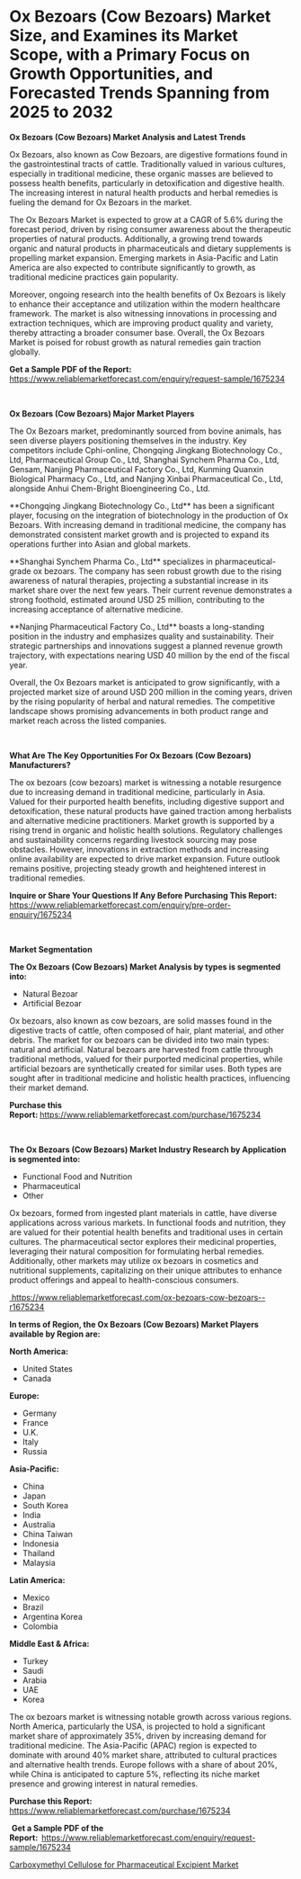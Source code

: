 <p><h1>Ox Bezoars (Cow Bezoars) Market Size, and Examines its Market Scope, with a Primary Focus on Growth Opportunities, and Forecasted Trends Spanning from 2025 to 2032</h1></p><p><strong>Ox Bezoars (Cow Bezoars) Market Analysis and Latest Trends</strong></p>
<p><p>Ox Bezoars, also known as Cow Bezoars, are digestive formations found in the gastrointestinal tracts of cattle. Traditionally valued in various cultures, especially in traditional medicine, these organic masses are believed to possess health benefits, particularly in detoxification and digestive health. The increasing interest in natural health products and herbal remedies is fueling the demand for Ox Bezoars in the market.</p><p>The Ox Bezoars Market is expected to grow at a CAGR of 5.6% during the forecast period, driven by rising consumer awareness about the therapeutic properties of natural products. Additionally, a growing trend towards organic and natural products in pharmaceuticals and dietary supplements is propelling market expansion. Emerging markets in Asia-Pacific and Latin America are also expected to contribute significantly to growth, as traditional medicine practices gain popularity.</p><p>Moreover, ongoing research into the health benefits of Ox Bezoars is likely to enhance their acceptance and utilization within the modern healthcare framework. The market is also witnessing innovations in processing and extraction techniques, which are improving product quality and variety, thereby attracting a broader consumer base. Overall, the Ox Bezoars Market is poised for robust growth as natural remedies gain traction globally.</p></p>
<p><strong>Get a Sample PDF of the Report:&nbsp;</strong> <a href="https://www.reliablemarketforecast.com/enquiry/request-sample/1675234?utm_campaign=2450&utm_medium=2&utm_source=Github&utm_content=ia&utm_term=25032025&utm_id=ox-bezoars-cow-bezoars">https://www.reliablemarketforecast.com/enquiry/request-sample/1675234</a></p>
<p>&nbsp;</p>
<p><strong>Ox Bezoars (Cow Bezoars) Major Market Players</strong></p>
<p><p>The Ox Bezoars market, predominantly sourced from bovine animals, has seen diverse players positioning themselves in the industry. Key competitors include Cphi-online, Chongqing Jingkang Biotechnology Co., Ltd, Pharmaceutical Group Co., Ltd, Shanghai Synchem Pharma Co., Ltd, Gensam, Nanjing Pharmaceutical Factory Co., Ltd, Kunming Quanxin Biological Pharmacy Co., Ltd, and Nanjing Xinbai Pharmaceutical Co., Ltd, alongside Anhui Chem-Bright Bioengineering Co., Ltd.</p><p>**Chongqing Jingkang Biotechnology Co., Ltd** has been a significant player, focusing on the integration of biotechnology in the production of Ox Bezoars. With increasing demand in traditional medicine, the company has demonstrated consistent market growth and is projected to expand its operations further into Asian and global markets.</p><p>**Shanghai Synchem Pharma Co., Ltd** specializes in pharmaceutical-grade ox bezoars. The company has seen robust growth due to the rising awareness of natural therapies, projecting a substantial increase in its market share over the next few years. Their current revenue demonstrates a strong foothold, estimated around USD 25 million, contributing to the increasing acceptance of alternative medicine.</p><p>**Nanjing Pharmaceutical Factory Co., Ltd** boasts a long-standing position in the industry and emphasizes quality and sustainability. Their strategic partnerships and innovations suggest a planned revenue growth trajectory, with expectations nearing USD 40 million by the end of the fiscal year.</p><p>Overall, the Ox Bezoars market is anticipated to grow significantly, with a projected market size of around USD 200 million in the coming years, driven by the rising popularity of herbal and natural remedies. The competitive landscape shows promising advancements in both product range and market reach across the listed companies.</p></p>
<p>&nbsp;</p>
<p><strong>What Are The Key Opportunities For Ox Bezoars (Cow Bezoars) Manufacturers?</strong></p>
<p><p>The ox bezoars (cow bezoars) market is witnessing a notable resurgence due to increasing demand in traditional medicine, particularly in Asia. Valued for their purported health benefits, including digestive support and detoxification, these natural products have gained traction among herbalists and alternative medicine practitioners. Market growth is supported by a rising trend in organic and holistic health solutions. Regulatory challenges and sustainability concerns regarding livestock sourcing may pose obstacles. However, innovations in extraction methods and increasing online availability are expected to drive market expansion. Future outlook remains positive, projecting steady growth and heightened interest in traditional remedies.</p></p>
<p><strong>Inquire or Share Your Questions If Any Before Purchasing This Report:</strong> <a href="https://www.reliablemarketforecast.com/enquiry/pre-order-enquiry/1675234?utm_campaign=2450&utm_medium=2&utm_source=Github&utm_content=ia&utm_term=25032025&utm_id=ox-bezoars-cow-bezoars">https://www.reliablemarketforecast.com/enquiry/pre-order-enquiry/1675234</a></p>
<p>&nbsp;</p>
<p><strong>Market Segmentation</strong></p>
<p><strong>The Ox Bezoars (Cow Bezoars) Market Analysis by types is segmented into:</strong></p>
<p><ul><li>Natural Bezoar</li><li>Artificial Bezoar</li></ul></p>
<p><p>Ox bezoars, also known as cow bezoars, are solid masses found in the digestive tracts of cattle, often composed of hair, plant material, and other debris. The market for ox bezoars can be divided into two main types: natural and artificial. Natural bezoars are harvested from cattle through traditional methods, valued for their purported medicinal properties, while artificial bezoars are synthetically created for similar uses. Both types are sought after in traditional medicine and holistic health practices, influencing their market demand.</p></p>
<p><strong>Purchase this Report:&nbsp;</strong><a href="https://www.reliablemarketforecast.com/purchase/1675234?utm_campaign=2450&utm_medium=2&utm_source=Github&utm_content=ia&utm_term=25032025&utm_id=ox-bezoars-cow-bezoars">https://www.reliablemarketforecast.com/purchase/1675234</a></p>
<p>&nbsp;</p>
<p><strong>The Ox Bezoars (Cow Bezoars) Market Industry Research by Application is segmented into:</strong></p>
<p><ul><li>Functional Food and Nutrition</li><li>Pharmaceutical</li><li>Other</li></ul></p>
<p><p>Ox bezoars, formed from ingested plant materials in cattle, have diverse applications across various markets. In functional foods and nutrition, they are valued for their potential health benefits and traditional uses in certain cultures. The pharmaceutical sector explores their medicinal properties, leveraging their natural composition for formulating herbal remedies. Additionally, other markets may utilize ox bezoars in cosmetics and nutritional supplements, capitalizing on their unique attributes to enhance product offerings and appeal to health-conscious consumers.</p></p>
<p><a href="https://www.reliablemarketforecast.com/ox-bezoars-cow-bezoars--r1675234?utm_campaign=2450&utm_medium=2&utm_source=Github&utm_content=ia&utm_term=25032025&utm_id=ox-bezoars-cow-bezoars">&nbsp;https://www.reliablemarketforecast.com/ox-bezoars-cow-bezoars--r1675234</a></p>
<p><strong>In terms of Region, the Ox Bezoars (Cow Bezoars) Market Players available by Region are:</strong></p>
<p>
    <p> <strong> North America: </strong>
        <ul>
            <li>United States</li>
            <li>Canada</li>
        </ul>
        </p> 
    <p> <strong> Europe: </strong>
        <ul>
            <li>Germany</li>
            <li>France</li>
            <li>U.K.</li>
            <li>Italy</li>
            <li>Russia</li>
        </ul>
        </p> 
    <p> <strong> Asia-Pacific: </strong>
        <ul>
            <li>China</li>
            <li>Japan</li>
            <li>South Korea</li>
            <li>India</li>
            <li>Australia</li>
            <li>China Taiwan</li>
            <li>Indonesia</li>
            <li>Thailand</li>
            <li>Malaysia</li>
        </ul>
        </p> 
    <p> <strong> Latin America: </strong>
        <ul>
            <li>Mexico</li>
            <li>Brazil</li>
            <li>Argentina Korea</li>
            <li>Colombia</li>
        </ul>
        </p> 
    <p> <strong> Middle East & Africa: </strong>
        <ul>
            <li>Turkey</li>
            <li>Saudi</li>
            <li>Arabia</li>
            <li>UAE</li>
            <li>Korea</li>
        </ul>
    </p>
    </p>
<p><p>The ox bezoars market is witnessing notable growth across various regions. North America, particularly the USA, is projected to hold a significant market share of approximately 35%, driven by increasing demand for traditional medicine. The Asia-Pacific (APAC) region is expected to dominate with around 40% market share, attributed to cultural practices and alternative health trends. Europe follows with a share of about 20%, while China is anticipated to capture 5%, reflecting its niche market presence and growing interest in natural remedies.</p></p>
<p><strong>Purchase this Report: </strong><a href="https://www.reliablemarketforecast.com/purchase/1675234?utm_campaign=2450&utm_medium=2&utm_source=Github&utm_content=ia&utm_term=25032025&utm_id=ox-bezoars-cow-bezoars">https://www.reliablemarketforecast.com/purchase/1675234</a></p>
<p>&nbsp;<strong>Get a Sample PDF of the Report:&nbsp;&nbsp;</strong><a href="https://www.reliablemarketforecast.com/enquiry/request-sample/1675234?utm_campaign=2450&utm_medium=2&utm_source=Github&utm_content=ia&utm_term=25032025&utm_id=ox-bezoars-cow-bezoars">https://www.reliablemarketforecast.com/enquiry/request-sample/1675234</a></p>
<p><strong></strong></p>
<p><p><a href="https://github.com/boitafbg/Market-Research-Report-List-1/blob/main/carboxymethyl-cellulose-for-pharmaceutical-excipient-market.md?utm_campaign=2450&utm_medium=2&utm_source=Github&utm_content=ia&utm_term=25032025&utm_id=ox-bezoars-cow-bezoars">Carboxymethyl Cellulose for Pharmaceutical Excipient Market</a></p></p>